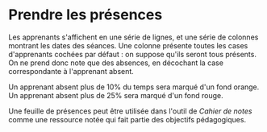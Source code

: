 # Prendre les présences

Les apprenants s'affichent en une série de lignes, et une série de colonnes montrant les dates des séances. Une colonne présente toutes les cases d'apprenants cochées par défaut : on suppose qu'ils seront tous présents. On ne prend donc note que des absences, en décochant la case correspondante à l'apprenant absent.

Un apprenant absent plus de 10% du temps sera marqué d'un fond orange. Un apprenant absent plus de 25% sera marqué d'un fond rouge.

Une feuille de présences peut être utilisée dans l'outil de _Cahier de notes_ comme une ressource notée qui fait partie des objectifs pédagogiques.

